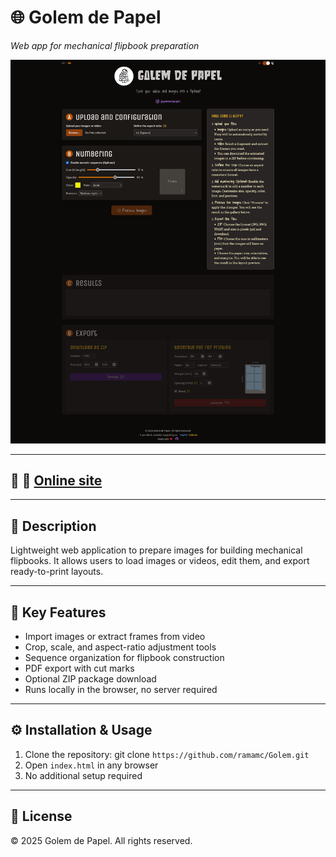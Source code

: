 # 🌐 Golem de Papel
*Web app for mechanical flipbook preparation*

![Preview](docs/img/preview.png)

---

## 📍 🔗 **[Online site](https://ramamc.github.io/Golem/)**

---

## 📖 Description

Lightweight web application to prepare images for building mechanical flipbooks.
It allows users to load images or videos, edit them, and export ready-to-print layouts. 

---

## 🚀 Key Features

- Import images or extract frames from video 
- Crop, scale, and aspect-ratio adjustment tools 
- Sequence organization for flipbook construction 
- PDF export with cut marks 
- Optional ZIP package download 
- Runs locally in the browser, no server required 

---

## ⚙️ Installation & Usage

1. Clone the repository: git clone ```https://github.com/ramamc/Golem.git```
2. Open `index.html` in any browser 
3. No additional setup required

---

## 📜 License
© 2025 Golem de Papel. All rights reserved.

